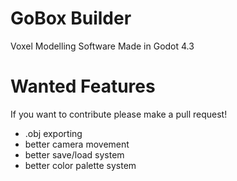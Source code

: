 # GoBox Builder
Voxel Modelling Software Made in Godot 4.3


# Wanted Features
If you want to contribute please make a pull request!
- .obj exporting
- better camera movement
- better save/load system
- better color palette system
